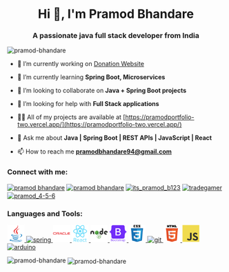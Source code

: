 <h1 align="center">Hi 👋, I'm Pramod Bhandare</h1>
<h3 align="center">A passionate java full stack developer from India</h3>

<p align="left"> <img src="https://komarev.com/ghpvc/?username=pramod-bhandare&label=Profile%20views&color=0e75b6&style=flat" alt="pramod-bhandare" /> </p>

- 🔭 I’m currently working on [Donation Website](https://donate-sepia.vercel.app/index.html)

- 🌱 I’m currently learning ****Spring Boot**, **Microservices****

- 👯 I’m looking to collaborate on **Java + Spring Boot projects**

- 🤝 I’m looking for help with **Full Stack applications**

- 👨‍💻 All of my projects are available at [https://pramodportfolio-two.vercel.app/](https://pramodportfolio-two.vercel.app/)

- 💬 Ask me about **Java | Spring Boot | REST APIs | JavaScript | React**

- 📫 How to reach me **pramodbhandare94@gmail.com**

<h3 align="left">Connect with me:</h3>
<p align="left">
<a href="https://linkedin.com/in/pramod bhandare" target="blank"><img align="center" src="https://raw.githubusercontent.com/rahuldkjain/github-profile-readme-generator/master/src/images/icons/Social/linked-in-alt.svg" alt="pramod bhandare" height="30" width="40" /></a>
<a href="https://fb.com/pramod bhandare" target="blank"><img align="center" src="https://raw.githubusercontent.com/rahuldkjain/github-profile-readme-generator/master/src/images/icons/Social/facebook.svg" alt="pramod bhandare" height="30" width="40" /></a>
<a href="https://instagram.com/its_pramod_b123" target="blank"><img align="center" src="https://raw.githubusercontent.com/rahuldkjain/github-profile-readme-generator/master/src/images/icons/Social/instagram.svg" alt="its_pramod_b123" height="30" width="40" /></a>
<a href="https://www.youtube.com/c/tradegamer" target="blank"><img align="center" src="https://raw.githubusercontent.com/rahuldkjain/github-profile-readme-generator/master/src/images/icons/Social/youtube.svg" alt="tradegamer" height="30" width="40" /></a>
<a href="https://www.leetcode.com/pramod_4-5-6" target="blank"><img align="center" src="https://raw.githubusercontent.com/rahuldkjain/github-profile-readme-generator/master/src/images/icons/Social/leet-code.svg" alt="pramod_4-5-6" height="30" width="40" /></a>
</p>

<h3 align="left">Languages and Tools:</h3>
<p align="left">  <a href="https://www.java.com" target="_blank" rel="noreferrer"> <img src="https://raw.githubusercontent.com/devicons/devicon/master/icons/java/java-original.svg" alt="java" width="40" height="40"/> </a> <a href="https://spring.io/" target="_blank" rel="noreferrer"> <img src="https://www.vectorlogo.zone/logos/springio/springio-icon.svg" alt="spring" width="40" height="40"/> </a> <a href="https://www.oracle.com/" target="_blank" rel="noreferrer"> <img src="https://raw.githubusercontent.com/devicons/devicon/master/icons/oracle/oracle-original.svg" alt="oracle" width="40" height="40"/> </a> <a href="https://reactjs.org/" target="_blank" rel="noreferrer"> <img src="https://raw.githubusercontent.com/devicons/devicon/master/icons/react/react-original-wordmark.svg" alt="react" width="40" height="40"/> </a> <a href="https://nodejs.org" target="_blank" rel="noreferrer"> <img src="https://raw.githubusercontent.com/devicons/devicon/master/icons/nodejs/nodejs-original-wordmark.svg" alt="nodejs" width="40" height="40"/> </a> <a href="https://getbootstrap.com" target="_blank" rel="noreferrer"> <img src="https://raw.githubusercontent.com/devicons/devicon/master/icons/bootstrap/bootstrap-plain-wordmark.svg" alt="bootstrap" width="40" height="40"/> </a> <a href="https://www.w3schools.com/css/" target="_blank" rel="noreferrer"> <img src="https://raw.githubusercontent.com/devicons/devicon/master/icons/css3/css3-original-wordmark.svg" alt="css3" width="40" height="40"/> </a> <a href="https://git-scm.com/" target="_blank" rel="noreferrer"> <img src="https://www.vectorlogo.zone/logos/git-scm/git-scm-icon.svg" alt="git" width="40" height="40"/> </a> <a href="https://www.w3.org/html/" target="_blank" rel="noreferrer"> <img src="https://raw.githubusercontent.com/devicons/devicon/master/icons/html5/html5-original-wordmark.svg" alt="html5" width="40" height="40"/> </a> <a href="https://developer.mozilla.org/en-US/docs/Web/JavaScript" target="_blank" rel="noreferrer"> <img src="https://raw.githubusercontent.com/devicons/devicon/master/icons/javascript/javascript-original.svg" alt="javascript" width="40" height="40"/> </a>  
<a href="https://www.arduino.cc/" target="_blank" rel="noreferrer"> <img src="https://cdn.worldvectorlogo.com/logos/arduino-1.svg" alt="arduino" width="40" height="40"/> </a> </p>

<p><img align="left" src="https://github-readme-stats.vercel.app/api/top-langs?username=pramod-bhandare&show_icons=true&locale=en&layout=compact" alt="pramod-bhandare" /></p>

<p>&nbsp;<img align="center" src="https://github-readme-stats.vercel.app/api?username=pramod-bhandare&show_icons=true&locale=en" alt="pramod-bhandare" /></p>
